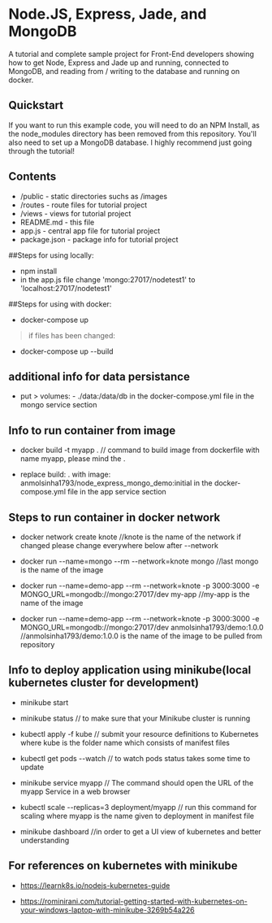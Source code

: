# Node.JS, Express, Jade, and MongoDB

A tutorial and complete sample project for Front-End developers showing how to get Node, Express and Jade up and running, connected to MongoDB, and reading from / writing to the database and running on docker.

## Quickstart

If you want to run this example code, you will need to do an NPM Install, as the node_modules directory has been removed from this repository. You'll also need to set up a MongoDB database. I highly recommend just going through the tutorial!


## Contents

* /public - static directories suchs as /images
* /routes - route files for tutorial project
* /views - views for tutorial project
* README.md - this file
* app.js - central app file for tutorial project
* package.json - package info for tutorial project

##Steps for using locally:

* npm install
* in the app.js file change 'mongo:27017/nodetest1' to 'localhost:27017/nodetest1'

##Steps for using with docker:

* docker-compose up

 > if files has been changed:
 * docker-compose up --build


## additional info for data persistance

* put > volumes:
      - ./data:/data/db 
      in the docker-compose.yml file in the mongo service section

## Info to run container from image

* docker build -t myapp .    // command to build image from dockerfile with name myapp, please mind the .

* replace build: . with image: anmolsinha1793/node_express_mongo_demo:initial in the docker-compose.yml file in the app service section

## Steps to run container in docker network

* docker network create knote      //knote is the name of the network if changed please change everywhere below after --network

* docker run --name=mongo --rm  --network=knote mongo   //last mongo is the name of the image

* docker run --name=demo-app  --rm  --network=knote  -p 3000:3000  -e MONGO_URL=mongodb://mongo:27017/dev  my-app  //my-app is the name of the image

* docker run --name=demo-app --rm  --network=knote -p 3000:3000 -e MONGO_URL=mongodb://mongo:27017/dev anmolsinha1793/demo:1.0.0   //anmolsinha1793/demo:1.0.0 is the name of the image to be pulled from repository

## Info to deploy application using minikube(local kubernetes cluster for development)

* minikube start

* minikube status  // to make sure that your Minikube cluster is running

* kubectl apply -f kube // submit your resource definitions to Kubernetes where kube is the folder name which consists of manifest files

* kubectl get pods --watch  // to watch pods status takes some time to update

* minikube service myapp // The command should open the URL of the myapp Service in a web browser

* kubectl scale --replicas=3 deployment/myapp  // run this command for scaling where myapp is the name given to deployment in manifest file

* minikube dashboard //in order to get a UI view of kubernetes and better understanding


## For references on kubernetes with minikube

* https://learnk8s.io/nodejs-kubernetes-guide

* https://rominirani.com/tutorial-getting-started-with-kubernetes-on-your-windows-laptop-with-minikube-3269b54a226
